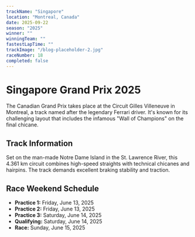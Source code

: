 ```yaml
---
trackName: "Singapore"
location: "Montreal, Canada"
date: 2025-09-22
season: "2025"
winner: ""
winningTeam: ""
fastestLapTime: ""
trackImage: "/blog-placeholder-2.jpg"
raceNumber: 18
completed: false
---
```


# Singapore Grand Prix 2025

The Canadian Grand Prix takes place at the Circuit Gilles Villeneuve in Montreal, a track named after the legendary Ferrari driver. It's known for its challenging layout that includes the infamous "Wall of Champions" on the final chicane.

## Track Information

Set on the man-made Notre Dame Island in the St. Lawrence River, this 4.361 km circuit combines high-speed straights with technical chicanes and hairpins. The track demands excellent braking stability and traction.

## Race Weekend Schedule

- **Practice 1:** Friday, June 13, 2025
- **Practice 2:** Friday, June 13, 2025
- **Practice 3:** Saturday, June 14, 2025
- **Qualifying:** Saturday, June 14, 2025
- **Race:** Sunday, June 15, 2025
